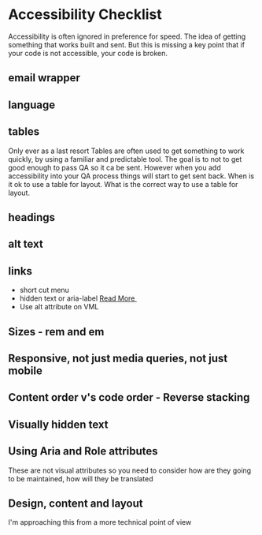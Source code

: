 # Accessibility Checklist
Accessibility is often ignored in preference for speed.  The idea of getting something that works built and sent.  But this is missing a key point that if your code is not accessible, your code is broken.


## email wrapper
## language
## tables
Only ever as a last resort
Tables are often used to get something to work quickly, by using a familiar and predictable tool.  The goal is to not to get good enough to pass QA so it ca be sent. However when you add accessibility into your QA process things will start to get sent back.
When is it ok to use a table for layout.  What is the correct way to use a table for layout.

## headings
## alt text
## links
  * short cut menu
  * hidden text or aria-label <a href="https://example.com">Read More
    	<span style="display:inline-block;max-height: 0;overflow: hidden;mso-hide: all">about email accessibility</span>
    </a>
  * Use alt attribute on VML
## Sizes - rem and em
## Responsive, not just media queries, not just mobile
## Content order v's code order - Reverse stacking
## Visually hidden text
## Using Aria and Role attributes
These are not visual attributes so you need to consider how are they going to be maintained, how will they be translated

## Design, content and layout
I'm approaching this from a more technical point of view
